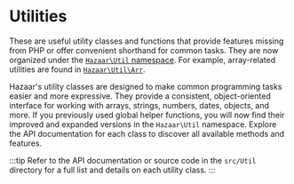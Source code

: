 # Utilities

These are useful utility classes and functions that provide features missing from PHP or offer convenient shorthand for common tasks. They are now organized under the [`Hazaar\Util` namespace](/api/class/Hazaar/Util.html). For example, array-related utilities are found in [`Hazaar\Util\Arr`](/api/class/Hazaar/Util/Arr.html).

Hazaar's utility classes are designed to make common programming tasks easier and more expressive. They provide a consistent, object-oriented interface for working with arrays, strings, numbers, dates, objects, and more. If you previously used global helper functions, you will now find their improved and expanded versions in the `Hazaar\Util` namespace. Explore the API documentation for each class to discover all available methods and features.

:::tip
Refer to the API documentation or source code in the `src/Util` directory for a full list and details on each utility class.
:::